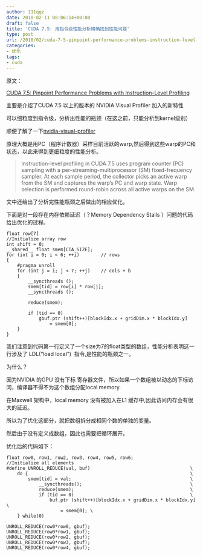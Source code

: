 ```yaml
---
author: 111qqz
date: 2018-02-11 08:06:14+00:00
draft: false
title: 'CUDA 7.5: 用指令级性能分析精确找到性能问题'
type: post
url: /2018/02/cuda-7-5-pinpoint-performance-problems-instruction-level-profiling/
categories:
- 优化
tags:
- cuda
---
```


原文：

[CUDA 7.5: Pinpoint Performance Problems with Instruction-Level Profiling](https://devblogs.nvidia.com/cuda-7-5-pinpoint-performance-problems-instruction-level-profiling/)



主要是介绍了CUDA 7.5 以上的版本的 NVIDIA Visual Profiler 加入的新特性

可以细粒度到指令级，分析出性能的瓶颈（在这之前，只能分析到kernel级别）

顺便了解了一下[nvidia-visual-profiler](http://docs.nvidia.com/cuda/profiler-users-guide/index.html)

原理大概是用PC（程序计数器）采样目前活跃的warp,然后得到这些warp的PC和状态，以此来得到更细粒度的性能分析。



<blockquote>Instruction-level profiling in CUDA 7.5 uses program counter (PC) sampling with a per-streaming-multiprocessor (SM) fixed-frequency sampler. At each sample period, the collector picks an active warp from the SM and captures the warp’s PC and warp state. Warp selection is performed round-robin across all active warps on the SM.</blockquote>



文中还给出了分析完性能瓶颈之后做出的相应优化。

下面是对一段存在内存依赖延迟（？Memory Dependency Stalls ）问题的代码给出优化的过程。


    
    float row[7]
    //Initialize array row
    int shift = 0;
    __shared__ float smem[CTA_SIZE];
    for (int i = 0; i < 6; ++i)        // rows
    {
        #pragma unroll
        for (int j = i; j < 7; ++j)    // cols + b
        {
            __syncthreads ();
            smem[tid] = row[i] * row[j];
            __syncthreads ();
    
            reduce(smem);
    
            if (tid == 0)
                gbuf.ptr (shift++)[blockIdx.x + gridDim.x * blockIdx.y] 
                    = smem[0];
        }
    }



我们注意到代码第一行定义了一个size为7的float类型的数组，性能分析表明这一行涉及了 LDL(“load local”)  指令,是性能的瓶颈之一。

为什么？

因为NVIDIA 的GPU 没有下标 寄存器文件，所以如果一个数组被以动态的下标访问，编译器不得不为这个数组分配local memory.

在Maxwell 架构中，local memory 没有被加入在L1 缓存中,因此访问内存会有很大的延迟。

所以为了优化这部分，就把数组拆分成相同个数的单独的变量。

然后由于没有定义成数组，因此也需要把循环展开。

优化后的代码如下：


    
    float row0, row1, row2, row3, row4, row5, row6; 
    //Initialize all elements
    #define UNROLL_REDUCE(val, buf)                                     \
        do {                                                            \
            smem[tid] = val;                                            \
                __syncthreads();                                        \
                reduce(smem);                                           \
                if (tid == 0)                                           \
                    buf.ptr (shift++)[blockIdx.x + gridDim.x * blockIdx.y] \
                        = smem[0]; \
        } while(0)
    
    UNROLL_REDUCE(row0*row0, gbuf);
    UNROLL_REDUCE(row0*row1, gbuf);
    UNROLL_REDUCE(row0*row2, gbuf);
    UNROLL_REDUCE(row0*row3, gbuf);
    UNROLL_REDUCE(row0*row4, gbuf);
















